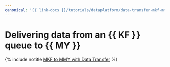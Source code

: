 ```yaml
---
canonical: '{{ link-docs }}/tutorials/dataplatform/data-transfer-mkf-mmy'
---
```


# Delivering data from an {{ KF }} queue to {{ MY }}

{% include notitle [MKF to MMY with Data Transfer](../../_tutorials/dataplatform/data-transfer-mkf-mmy.md) %}
